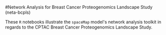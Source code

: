 #Network Analysis for Breast Cancer Proteogenomics Landscape Study (neta-bcpls)

These `R` notebooks illustrate the `spaceMap` model's network analysis toolkit in regards to the CPTAC Breast Cancer Proteogenomics Landscape Study. 
